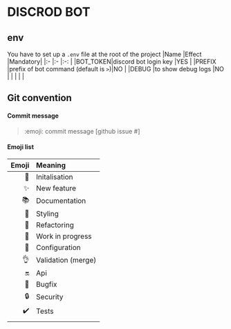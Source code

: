 # DISCROD BOT

## env
You have to set up a ```.env``` file at the root of the project
|Name     |Effect                                |Mandatory|
|:-       |:-                                    |:-:      |
|BOT_TOKEN|discord bot login key                 |YES      |
|PREFIX   |prefix of bot command (default is `>`)|NO       |
|DEBUG    |to show debug logs                    |NO       |
|         |                                      |         |

## Git convention
#### Commit message
> :emoji: commit message [github issue #]
#### Emoji list
|Emoji             |Meaning           |
|-:                |:-                |
|:tada:            |Initalisation     |
|:sparkles:        |New feature       |
|:books:           |Documentation     |
|:art:             |Styling           |
|:hammer:          |Refactoring       |
|:construction:    |Work in progress  |
|:wrench:          |Configuration     |
|:ok_hand:         |Validation (merge)|
|:on:              |Api               |
|:bug:             |Bugfix            |
|:lock:            |Security          |
|:heavy_check_mark:|Tests             |
|                  |                  |
